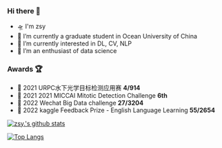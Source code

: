 ### Hi there 👋

- 🛸 I'm zsy
- 🚀 I’m currently a graduate student in Ocean University of China
- 🚅 I’m currently interested in DL, CV, NLP
- 🛵 I’m an enthusiast of data science


### Awards 🏆

- 🥈 2021 URPC水下光学目标检测应用赛  **4/914**
- 🥉 2021 2021 MICCAI Mitotic Detection Challenge  **6th**
- 🥈 2022 Wechat Big Data challenge  **27/3204**
- 🥈 2022 kaggle Feedback Prize - English Language Learning  **55/2654**


[![zsy.'s github stats](https://github-readme-stats.vercel.app/api?username=zsy1987&show_icons=true)](https://github.com/anuraghazra/github-readme-stats)

[![Top Langs](https://github-readme-stats.vercel.app/api/top-langs/?username=zsy1987&layout=compact)](https://github.com/anuraghazra/github-readme-stats)

